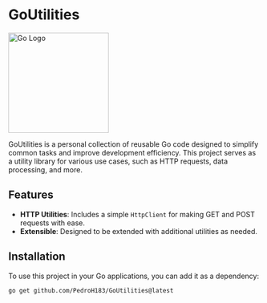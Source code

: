 # GoUtilities

<img src="https://go.dev/images/gophers/pilot-bust.svg" alt="Go Logo" width="200"/>

GoUtilities is a personal collection of reusable Go code designed to simplify common tasks and improve development efficiency. This project serves as a utility library for various use cases, such as HTTP requests, data processing, and more.

## Features

- **HTTP Utilities**: Includes a simple `HttpClient` for making GET and POST requests with ease.
- **Extensible**: Designed to be extended with additional utilities as needed.

## Installation

To use this project in your Go applications, you can add it as a dependency:

```bash
go get github.com/PedroH183/GoUtilities@latest
